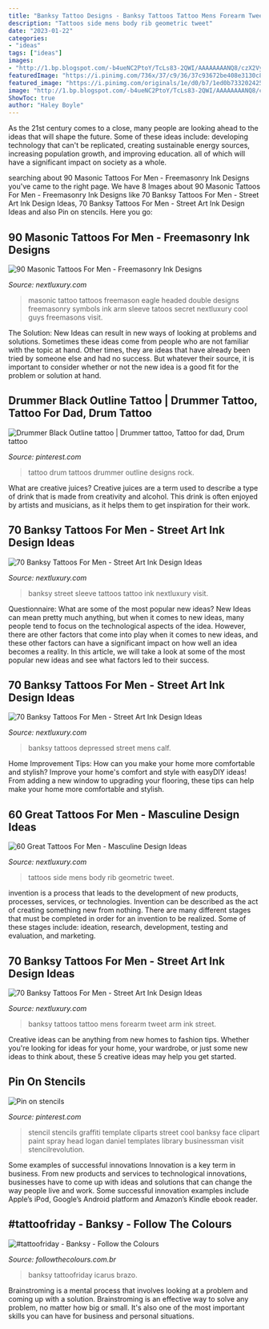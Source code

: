 ```yaml
---
title: "Banksy Tattoo Designs - Banksy Tattoos Tattoo Mens Forearm Tweet Arm Ink Street"
description: "Tattoos side mens body rib geometric tweet"
date: "2023-01-22"
categories:
- "ideas"
tags: ["ideas"]
images:
- "http://1.bp.blogspot.com/-b4ueNC2PtoY/TcLs83-2QWI/AAAAAAAANQ8/czX2VyQ-BdI/s1600/Banksy+wm.jpg"
featuredImage: "https://i.pinimg.com/736x/37/c9/36/37c93672be408e3130c88d590a6ce847--stencil-graffiti-stencil-art.jpg"
featured_image: "https://i.pinimg.com/originals/1e/d0/b7/1ed0b733202425ad6dda8e21f1a56109.jpg"
image: "http://1.bp.blogspot.com/-b4ueNC2PtoY/TcLs83-2QWI/AAAAAAAANQ8/czX2VyQ-BdI/s1600/Banksy+wm.jpg"
ShowToc: true
author: "Haley Boyle"
---
```



As the 21st century comes to a close, many people are looking ahead to the ideas that will shape the future. Some of these ideas include: developing technology that can't be replicated, creating sustainable energy sources, increasing population growth, and improving education. all of which will have a significant impact on society as a whole.

	

		
searching about 90 Masonic Tattoos For Men - Freemasonry Ink Designs you've came to the right page. We have 8 Images about 90 Masonic Tattoos For Men - Freemasonry Ink Designs like 70 Banksy Tattoos For Men - Street Art Ink Design Ideas, 70 Banksy Tattoos For Men - Street Art Ink Design Ideas and also Pin on stencils. Here you go:
		
    
## 90 Masonic Tattoos For Men - Freemasonry Ink Designs

<img loading=lazy src="http://nextluxury.com/wp-content/uploads/male-with-double-headed-eagle-masonic-tattoo-on-upper-arm.jpg" onerror="this.onerror=null;this.src='https://tse3.mm.bing.net/th?id=OIP.9O-yAh4IjfH0fI9I6k0aVQHaHa&amp;pid=15.1';" alt="90 Masonic Tattoos For Men - Freemasonry Ink Designs">

_Source: nextluxury.com_

>masonic tattoo tattoos freemason eagle headed double designs freemasonry symbols ink arm sleeve tatoos secret nextluxury cool guys freemasons visit. 

	

The Solution:
New Ideas can result in new ways of looking at problems and solutions. Sometimes these ideas come from people who are not familiar with the topic at hand. Other times, they are ideas that have already been tried by someone else and had no success. But whatever their source, it is important to consider whether or not the new idea is a good fit for the problem or solution at hand.

    
## Drummer Black Outline Tattoo | Drummer Tattoo, Tattoo For Dad, Drum Tattoo

<img loading=lazy src="https://i.pinimg.com/originals/1e/d0/b7/1ed0b733202425ad6dda8e21f1a56109.jpg" onerror="this.onerror=null;this.src='https://tse2.mm.bing.net/th?id=OIP.jI2a00i-3Sn_9sDEMx_QZgHaJ4&amp;pid=15.1';" alt="Drummer Black Outline tattoo | Drummer tattoo, Tattoo for dad, Drum tattoo">

_Source: pinterest.com_

>tattoo drum tattoos drummer outline designs rock. 

	

What are creative juices?
Creative juices are a term used to describe a type of drink that is made from creativity and alcohol. This drink is often enjoyed by artists and musicians, as it helps them to get inspiration for their work.

    
## 70 Banksy Tattoos For Men - Street Art Ink Design Ideas

<img loading=lazy src="https://nextluxury.com/wp-content/uploads/gentleman-with-full-sleeve-tattoo-of-banksy-street-art.jpg" onerror="this.onerror=null;this.src='https://tse2.mm.bing.net/th?id=OIP.ZbhPx26l1sy2tOeh9XyUtwHaHa&amp;pid=15.1';" alt="70 Banksy Tattoos For Men - Street Art Ink Design Ideas">

_Source: nextluxury.com_

>banksy street sleeve tattoos tattoo ink nextluxury visit. 

	

Questionnaire: What are some of the most popular new ideas?
New Ideas can mean pretty much anything, but when it comes to new ideas, many people tend to focus on the technological aspects of the idea. However, there are other factors that come into play when it comes to new ideas, and these other factors can have a significant impact on how well an idea becomes a reality. In this article, we will take a look at some of the most popular new ideas and see what factors led to their success.

    
## 70 Banksy Tattoos For Men - Street Art Ink Design Ideas

<img loading=lazy src="https://nextluxury.com/wp-content/uploads/depressed-man-holding-flowers-mens-banksy-leg-tattoos.jpg" onerror="this.onerror=null;this.src='https://tse4.mm.bing.net/th?id=OIP.5Xhe_ZHpBKnU96yIYMnK7AHaHa&amp;pid=15.1';" alt="70 Banksy Tattoos For Men - Street Art Ink Design Ideas">

_Source: nextluxury.com_

>banksy tattoos depressed street mens calf. 

	

Home Improvement Tips: How can you make your home more comfortable and stylish?
Improve your home's comfort and style with easyDIY ideas! From adding a new window to upgrading your flooring, these tips can help make your home more comfortable and stylish.

    
## 60 Great Tattoos For Men - Masculine Design Ideas

<img loading=lazy src="http://nextluxury.com/wp-content/uploads/unique-mens-great-tattoos-on-rib-cage-side-of-body-with-blackwork-geometric-design.jpg" onerror="this.onerror=null;this.src='https://tse2.mm.bing.net/th?id=OIP.nIh5GhIfAtAKrjk4dU8WogHaHa&amp;pid=15.1';" alt="60 Great Tattoos For Men - Masculine Design Ideas">

_Source: nextluxury.com_

>tattoos side mens body rib geometric tweet. 

	

invention is a process that leads to the development of new products, processes, services, or technologies. Invention can be described as the act of creating something new from nothing. There are many different stages that must be completed in order for an invention to be realized. Some of these stages include: ideation, research, development, testing and evaluation, and marketing.

    
## 70 Banksy Tattoos For Men - Street Art Ink Design Ideas

<img loading=lazy src="http://nextluxury.com/wp-content/uploads/im-a-banksy-dont-remove-me-mens-forearm-tattoo.jpg" onerror="this.onerror=null;this.src='https://tse2.mm.bing.net/th?id=OIP.cwwoVGvB85EA5LY7NYAIqAHaHa&amp;pid=15.1';" alt="70 Banksy Tattoos For Men - Street Art Ink Design Ideas">

_Source: nextluxury.com_

>banksy tattoos tattoo mens forearm tweet arm ink street. 

	

Creative ideas can be anything from new homes to fashion tips. Whether you're looking for ideas for your home, your wardrobe, or just some new ideas to think about, these 5 creative ideas may help you get started.

    
## Pin On Stencils

<img loading=lazy src="https://i.pinimg.com/736x/37/c9/36/37c93672be408e3130c88d590a6ce847--stencil-graffiti-stencil-art.jpg" onerror="this.onerror=null;this.src='https://tse1.mm.bing.net/th?id=OIP.HtGYX2NUf6heYFwfj8rB_QHaJ3&amp;pid=15.1';" alt="Pin on stencils">

_Source: pinterest.com_

>stencil stencils graffiti template cliparts street cool banksy face clipart paint spray head logan daniel templates library businessman visit stencilrevolution. 

	

Some examples of successful innovations
Innovation is a key term in business. From new products and services to technological innovations, businesses have to come up with ideas and solutions that can change the way people live and work. Some successful innovation examples include Apple’s iPod, Google’s Android platform and Amazon’s Kindle ebook reader.

    
## #tattoofriday - Banksy - Follow The Colours

<img loading=lazy src="http://1.bp.blogspot.com/-b4ueNC2PtoY/TcLs83-2QWI/AAAAAAAANQ8/czX2VyQ-BdI/s1600/Banksy+wm.jpg" onerror="this.onerror=null;this.src='https://tse2.mm.bing.net/th?id=OIP.mq269aRZwLGNwTkoA24rigHaLH&amp;pid=15.1';" alt="#tattoofriday - Banksy - Follow the Colours">

_Source: followthecolours.com.br_

>banksy tattoofriday icarus brazo. 

	

Brainstroming is a mental process that involves looking at a problem and coming up with a solution. Brainstroming is an effective way to solve any problem, no matter how big or small. It's also one of the most important skills you can have for business and personal situations.

